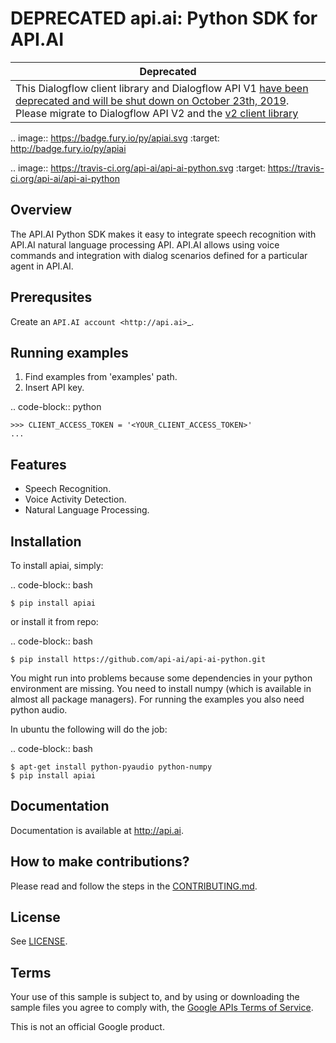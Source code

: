 # DEPRECATED api.ai: Python SDK for API.AI

| Deprecated |
|-------|
| This Dialogflow client library and Dialogflow API V1 [have been deprecated and will be shut down on October 23th, 2019](https://blog.dialogflow.com/post/migrate-to-dialogflow-api-v2/). Please migrate to Dialogflow API V2 and the [v2 client library](https://cloud.google.com/dialogflow-enterprise/docs/reference/libraries/python) |

.. image:: https://badge.fury.io/py/apiai.svg
    :target: http://badge.fury.io/py/apiai

.. image:: https://travis-ci.org/api-ai/api-ai-python.svg
    :target: https://travis-ci.org/api-ai/api-ai-python


Overview
--------

The API.AI Python SDK makes it easy to integrate speech recognition with API.AI natural language processing API. API.AI allows using voice commands and integration with dialog scenarios defined for a particular agent in API.AI.

Prerequsites
--------

Create an `API.AI account <http://api.ai>`_.


Running examples
--------

1. Find examples from 'examples' path.
2. Insert API key.

.. code-block:: python

    >>> CLIENT_ACCESS_TOKEN = '<YOUR_CLIENT_ACCESS_TOKEN>'
    ...

Features
--------

- Speech Recognition.
- Voice Activity Detection.
- Natural Language Processing.

Installation
------------

To install apiai, simply:

.. code-block:: bash

    $ pip install apiai

or install it from repo:

.. code-block:: bash

    $ pip install https://github.com/api-ai/api-ai-python.git

You might run into problems because some dependencies in your python environment are missing. You need to install numpy (which is available in almost all package managers). For running the examples you also need python audio.

In ubuntu the following will do the job:

.. code-block:: bash

    $ apt-get install python-pyaudio python-numpy
    $ pip install apiai

Documentation
-------------

Documentation is available at http://api.ai.

## How to make contributions?
Please read and follow the steps in the [CONTRIBUTING.md](CONTRIBUTING.md).

## License
See [LICENSE](LICENSE).

## Terms
Your use of this sample is subject to, and by using or downloading the sample files you agree to comply with, the [Google APIs Terms of Service](https://developers.google.com/terms/).

This is not an official Google product.
